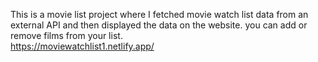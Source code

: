 This is a movie list project where I fetched movie watch list data from an external API and then displayed the data on the website. you can add or remove films from your list.  
                       https://moviewatchlist1.netlify.app/     
 
